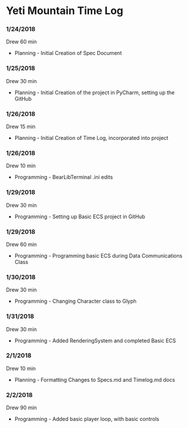 # Yeti Mountain Time Log  				
### 1/24/2018	
Drew	60 min  
* Planning - Initial Creation of Spec Document  
### 1/25/2018	
Drew	30 min 	
* Planning - Initial Creation of the project in PyCharm, setting up the GitHub 
### 1/26/2018	
Drew	15 min  
* Planning - Initial Creation of Time Log, incorporated into project  
### 1/26/2018	
Drew	10 min  
* Programming - BearLibTerminal .ini edits  
### 1/29/2018	
Drew	30 min  
* Programming - Setting up Basic ECS project in GitHub  
### 1/29/2018	
Drew	60 min  
* Programming - Programming basic ECS during Data Communications Class  
### 1/30/2018	
Drew	30 min  
* Programming - Changing Character class to Glyph  
### 1/31/2018	
Drew	30 min  
* Programming - Added RenderingSystem and completed Basic ECS  
### 2/1/2018
Drew 10 min
* Planning - Formatting Changes to Specs.md and Timelog.md docs
### 2/2/2018
Drew 90 min
* Programming - Added basic player loop, with basic controls
